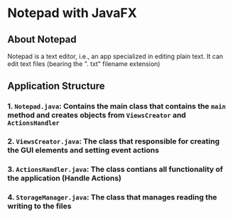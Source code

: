 # Notepad with JavaFX

## About Notepad
Notepad is a text editor, i.e., an app specialized in editing plain text. It can edit text files (bearing the ". txt" filename extension)

## Application Structure

### 1. `Notepad.java`: Contains the main class that contains the `main` method and creates objects from `ViewsCreator` and `ActionsHandler`
### 2. `ViewsCreator.java`: The class that responsible for creating the GUI elements and setting event actions
### 3. `ActionsHandler.java`: The class contians all functionality of the application (Handle Actions)
### 4. `StorageManager.java`: The class that manages reading the writing to the files
